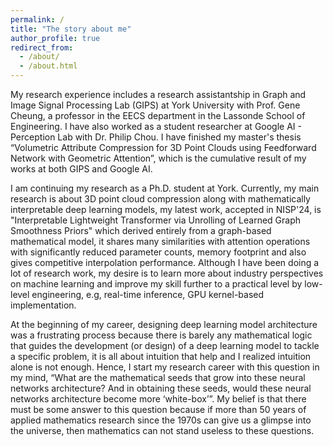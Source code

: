 ```yaml
---
permalink: /
title: "The story about me"
author_profile: true
redirect_from: 
  - /about/
  - /about.html
---
```


My research experience includes a research assistantship in Graph and Image Signal Processing Lab (GIPS) at York University with Prof. Gene Cheung, a professor in the EECS department in the Lassonde School of Engineering. I have also worked as a student researcher at Google AI - Perception Lab with Dr. Philip Chou. I have finished  my master's thesis “Volumetric Attribute Compression for 3D Point Clouds using Feedforward Network with Geometric Attention”, which is the cumulative result of my works at both GIPS and Google AI. 

I am continuing my research as a Ph.D. student at York. Currently, my main research is about 3D point cloud compression along with mathematically interpretable deep learning models, my latest work, accepted in NISP'24, is "Interpretable Lightweight Transformer via Unrolling of Learned Graph Smoothness Priors" which derived entirely from a graph-based mathematical model, it shares many similarities with attention operations with significantly reduced parameter counts, memory footprint and also gives competitive interpolation performance. Although I have been doing a lot of research work, my desire is to learn more about industry perspectives on machine learning and improve my skill further to a practical level by low-level engineering, e.g, real-time inference, GPU kernel-based implementation.

At the beginning of my career, designing deep learning model architecture was a frustrating process because there is barely any mathematical logic that guides the development (or design) of a deep learning model to tackle a specific problem, it is all about intuition that help and I realized intuition alone is not enough. Hence, I start my research career with this question in my mind, “What are the mathematical seeds that grow into these neural networks architecture? And in obtaining these seeds, would these neural networks architecture become more ‘white-box’”.  My belief is that there must be some answer to this question because if more than 50 years of applied mathematics research since the 1970s can give us a glimpse into the universe, then mathematics can not stand useless to these questions.
